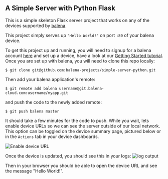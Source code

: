 ## A Simple Server with Python Flask

This is a simple skeleton Flask server project that works on any of the devices supported by [balena][balena-link].

This project simply serves up `"Hello World!"` on port `:80` of your balena device.

To get this project up and running, you will need to signup for a balena account [here][signup-page] and set up a device, have a look at our [Getting Started tutorial][gettingStarted-link]. Once you are set up with balena, you will need to clone this repo locally:
```
$ git clone git@github.com:balena-projects/simple-server-python.git
```
Then add your balena application's remote:
```
$ git remote add balena username@git.balena-cloud.com:username/myapp.git
```
and push the code to the newly added remote:
```
$ git push balena master
```
It should take a few minutes for the code to push. While you wait, lets enable device URLs so we can see the server outside of our local network. This option can be toggled on the device summary page, pictured below or in the `Actions` tab in your device dashboards.

![Enable device URL](/img/enable-public-URLs.png)

Once the device is updated, you should see this in your logs:
![log output](/img/log-output.png)

Then in your browser you should be able to open the device URL and see the message "Hello World!".


[balena-link]:https://balena.io/
[signup-page]:https://dashboard.balena-cloud.com/signup
[gettingStarted-link]:http://balena.io/docs/learn/getting-started/
